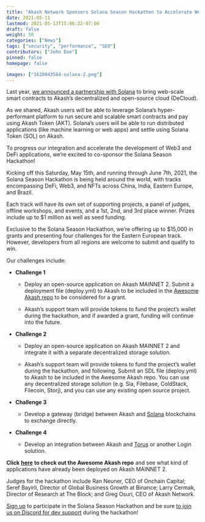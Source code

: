 ```yaml
---
title: "Akash Network Sponsors Solana Season Hackathon to Accelerate Web 3 & DeFi"
date: 2021-05-11
lastmod: 2021-05-13T15:06:22-07:00
draft: false
weight: 50
categories: ["News"]
tags: ["security", "performance", "SEO"]
contributors: ["John Doe"]
pinned: false
homepage: false

images: ["1620943564-solana-2.png"]
---
```

  
Last year, [we announced a partnership with Solana](https://akash.network/blog/akash-partners-with-solana-to-bring-web-scale-smart-contracts-to-supercloud/) to bring web-scale smart contracts to Akash’s decentralized and open-source cloud (DeCloud).  

As we shared, Akash users will be able to leverage Solana’s hyper-performant platform to run secure and scalable smart contracts and pay using Akash Token (AKT). Solana’s users will be able to run distributed applications (like machine learning or web apps) and settle using Solana Token (SOL) on Akash.  

To progress our integration and accelerate the development of Web3 and DeFi applications, we’re excited to co-sponsor the Solana Season Hackathon!  

Kicking off this Saturday, May 15th, and running through June 7th, 2021, the Solana Season Hackathon is being held around the world, with tracks encompassing DeFi, Web3, and NFTs across China, India, Eastern Europe, and Brazil.   

Each track will have its own set of supporting projects, a panel of judges, offline workshops, and events, and a 1st, 2nd, and 3rd place winner. Prizes include up to $1 million as well as seed funding.   

Exclusive to the Solana Season Hackathon, we’re offering up to $15,000 in grants and presenting four challenges for the Eastern European track. However, developers from all regions are welcome to submit and qualify to win.  

  
Our challenges include:   

*   **Challenge 1**
    
    *   Deploy an open-source application on Akash MAINNET 2. Submit a deployment file (deploy.yml) to Akash to be included in the [Awesome Akash repo](https://github.com/ovrclk/awesome-akash) to be considered for a grant. 
        
    *   Akash’s support team will provide tokens to fund the project’s wallet during the hackathon, and if awarded a grant, funding will continue into the future. 
        

*   **Challenge 2**
    
    *   Deploy an open-source application on Akash MAINNET 2 and integrate it with a separate decentralized storage solution. 
        
    *   Akash’s support team will provide tokens to fund the project’s wallet during the hackathon, and following. Submit an SDL file (deploy.yml) to Akash to be included in the Awesome Akash repo. You can use any decentralized storage solution (e.g. Sia, Filebase, ColdStack, Filecoin, Storj), and you can use any existing open source project. 
        

*   **Challenge 3**
    
    *   Develop a gateway (bridge) between Akash and [Solana](https://docs.solana.com/cli/delegate-stake) blockchains to exchange directly. 
        

*   **Challenge 4**
    
    *   Develop an integration between Akash and [Torus](https://docs.tor.us/) or another Login solution. 
        

  
**Click** [**here**](https://github.com/ovrclk/awesome-akash) **to check out the Awesome Akash repo** and see what kind of applications have already been deployed on Akash MAINNET 2.   

Judges for the hackathon include Ran Neuner, CEO of Onchain Capital; Seref Bayirli, Director of Global Business Growth at Binance; Larry Cermak, Director of Research at The Block; and Greg Osuri, CEO of Akash Network.  

[Sign up](https://solana.com/solanaszn) to participate in the Solana Season Hackathon and be sure [to join us on Discord for dev support](http://discord.akash.network/) during the hackathon!